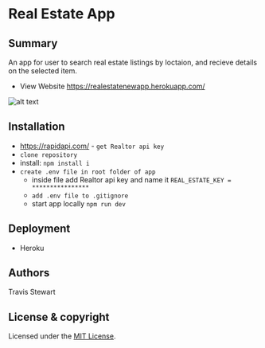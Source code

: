 # Real Estate App

## Summary 

 An app for user to search real estate listings by loctaion, and recieve details on the selected item.

- View Website https://realestatenewapp.herokuapp.com/

![alt text](images/RealEstate.gif)

## Installation 
-  https://rapidapi.com/ - `get Realtor api key`
- `clone repository`
- install: `npm install i`
- `create .env file in root folder of app `
  - inside file add Realtor api key and name it `REAL_ESTATE_KEY = ****************`
  - `add .env file to .gitignore`
  - start app locally `npm run dev`

## Deployment 
 - Heroku 

## Authors 
Travis Stewart 

## License & copyright

Licensed under the [MIT License](LICENSE).